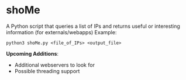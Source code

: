 # shoMe
A Python script that queries a list of IPs and returns useful or interesting information (for externals/webapps)
Example:
 
```python3 shoMe.py <file_of_IPs> <output_file>```

__Upcoming Additions__:
* Additional webservers to look for
* Possible threading support
